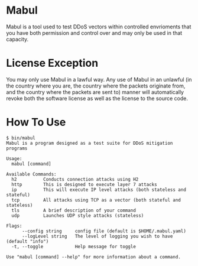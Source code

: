 # Mabul
Mabul is a tool used to test DDoS vectors within controlled envrioments that you have both permission and control over
and may only be used in that capacity.

# License Exception

You may only use Mabul in a lawful way. Any use of Mabul in an unlawful (in the country where you are,
the country where the packets originate from, and the country where the packets are sent to) manner will automatically
revoke both the software license as well as the license to the source code.

# How To Use
```
$ bin/mabul
Mabul is a program designed as a test suite for DDoS mitigation programs

Usage:
  mabul [command]

Available Commands:
  h2          Conducts connection attacks using H2
  http        This is designed to execute layer 7 attacks
  ip          This will execute IP level attacks (both stateless and stateful)
  tcp         All attacks using TCP as a vector (both stateful and stateless)
  tls         A brief description of your command
  udp         Launches UDP style attacks (stateless)

Flags:
      --config string     config file (default is $HOME/.mabul.yaml)
      --logLevel string   The level of logging you wish to have (default "info")
  -t, --toggle            Help message for toggle

Use "mabul [command] --help" for more information about a command.
```